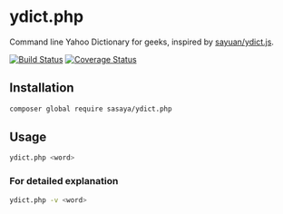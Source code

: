 # ydict.php

Command line Yahoo Dictionary for geeks, inspired by [sayuan/ydict.js](https://github.com/sayuan/ydict.js/).

[![Build Status](https://github.com/storyn26383/ydict.php/actions/workflows/tests.yml/badge.svg?branch=master)](https://github.com/storyn26383/ydict.php/actions/workflows/tests.yml)
[![Coverage Status](https://coveralls.io/repos/github/storyn26383/ydict.php/badge.svg?branch=master)](https://coveralls.io/github/storyn26383/ydict.php?branch=master)

## Installation

```bash
composer global require sasaya/ydict.php
```

## Usage

```bash
ydict.php <word>
```

### For detailed explanation

```bash
ydict.php -v <word>
```
